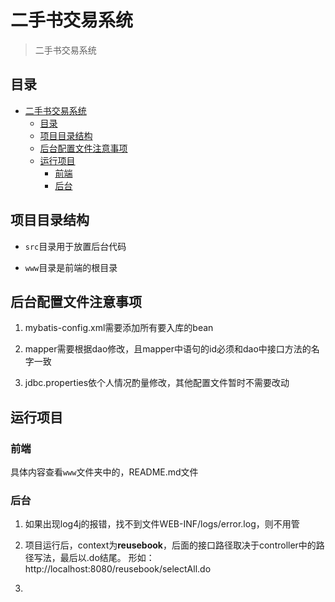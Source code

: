 # 二手书交易系统

> 二手书交易系统

## 目录
<!-- toc -->

* [二手书交易系统](#二手书交易系统)
	* [目录](#目录)
	* [项目目录结构](#项目目录结构)
	* [后台配置文件注意事项](#后台配置文件注意事项)
	* [运行项目](#运行项目)
		* [前端](#前端)
		* [后台](#后台)

<!-- tocstop -->
## 项目目录结构

* `src`目录用于放置后台代码

* `www`目录是前端的根目录

## 后台配置文件注意事项

1. mybatis-config.xml需要添加所有要入库的bean

2. mapper需要根据dao修改，且mapper中语句的id必须和dao中接口方法的名字一致

3. jdbc.properties依个人情况酌量修改，其他配置文件暂时不需要改动

## 运行项目

### 前端

具体内容查看`www`文件夹中的，README.md文件

### 后台

1. 如果出现log4j的报错，找不到文件WEB-INF/logs/error.log，则不用管

2. 项目运行后，context为**reusebook**，后面的接口路径取决于controller中的路径写法，最后以.do结尾。
形如：http://localhost:8080/reusebook/selectAll.do

3.

